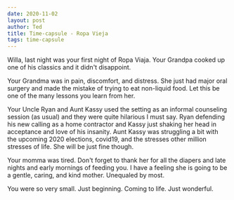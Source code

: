```yaml
---
date: 2020-11-02
layout: post
author: Ted
title: Time-capsule - Ropa Vieja
tags: time-capsule
---
```

Willa, last night was your first night of Ropa Viaja. Your Grandpa cooked up one of his classics and it didn't disappoint. 

Your Grandma was in pain, discomfort, and distress. She just had major oral surgery and made the mistake of trying to eat non-liquid food. Let this be one of the many lessons you learn from her.

Your Uncle Ryan and Aunt Kassy used the setting as an informal counseling session (as usual) and they were quite hilarious I must say. Ryan defending his new calling as a home contractor and Kassy just shaking her head in acceptance and love of his insanity. Aunt Kassy was struggling a bit with the upcoming 2020 elections, covid19, and the stresses other million stresses of life. She will be just fine though. 

Your momma was tired. Don't forget to thank her for all the diapers and late nights and early mornings of feeding you. I have a feeling she is going to be a gentle, caring, and kind mother. Unequaled by most. 

You were so very small. Just beginning. Coming to life. Just wonderful.
